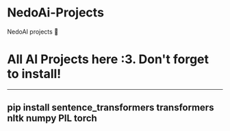 # NedoAi-Projects
NedoAI projects 💝

# All AI Projects here :3. Don't forget to install!

---
pip install sentence_transformers transformers nltk numpy PIL torch
---
